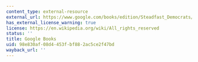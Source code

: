 ```yaml
---
content_type: external-resource
external_url: https://www.google.com/books/edition/Steadfast_Democrats/-_-tDwAAQBAJ?hl=en&gbpv=1
has_external_license_warning: true
license: https://en.wikipedia.org/wiki/All_rights_reserved
status: ''
title: Google Books
uid: 98e830af-08d4-453f-bf88-2ac5ce2f47bd
wayback_url: ''
---
```

